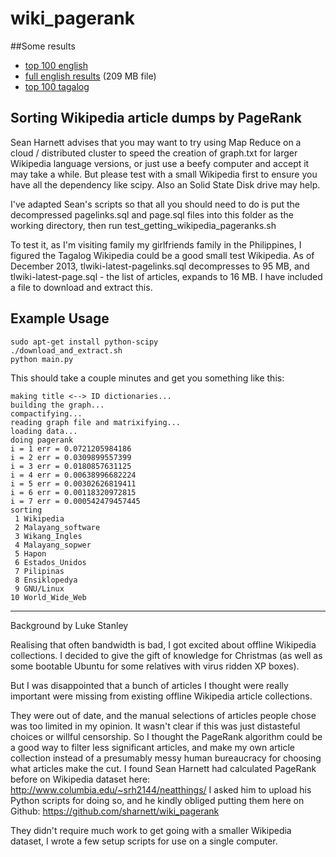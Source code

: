 wiki_pagerank
=============

##Some results

* [top 100 english](https://gist.github.com/sharnett/8089331)
* [full english results](https://ia601006.us.archive.org/27/items/en_wikipedia_article_titles_by_pagerank_dated_20131202.txt/en_wikipedia_article_titles_by_pagerank.txt) (209 MB file)
* [top 100 tagalog](https://gist.github.com/sharnett/8089293)

Sorting Wikipedia article dumps by PageRank
-------------------------------------

Sean Harnett advises that you may want to try using Map Reduce on a
 cloud / distributed cluster to speed the creation of graph.txt for larger
 Wikipedia language versions, or just use a beefy computer and accept 
 it may take a while. But please test with a small Wikipedia first to
 ensure you have all the dependency like scipy.
Also an Solid State Disk drive may help.

I've adapted Sean's scripts so that all you should need to do is put 
the decompressed pagelinks.sql and page.sql files into this folder as
the working directory, then run test_getting_wikipedia_pageranks.sh

To test it, as I'm visiting family my girlfriends family in the Philippines,
I figured the Tagalog Wikipedia could be a good small test Wikipedia.
As of December 2013, tlwiki-latest-pagelinks.sql decompresses to 95 MB,
and tlwiki-latest-page.sql - the list of articles, expands to 16 MB.
I have included a file to download and extract this.

Example Usage
-------------------------------------

    sudo apt-get install python-scipy
    ./download_and_extract.sh
    python main.py

This should take a couple minutes and get you something like this:

    making title <--> ID dictionaries...
    building the graph...
    compactifying...
    reading graph file and matrixifying...
    loading data...
    doing pagerank
    i = 1 err = 0.0721205984186
    i = 2 err = 0.0309899557399
    i = 3 err = 0.0180857631125
    i = 4 err = 0.00638996682224
    i = 5 err = 0.00302626819411
    i = 6 err = 0.00118320972815
    i = 7 err = 0.000542479457445
    sorting
     1 Wikipedia
     2 Malayang_software
     3 Wikang_Ingles
     4 Malayang_sopwer
     5 Hapon
     6 Estados_Unidos
     7 Pilipinas
     8 Ensiklopedya
     9 GNU/Linux
    10 World_Wide_Web


-------------------------------------
Background by Luke Stanley

Realising that often bandwidth is bad, I got excited about offline
 Wikipedia collections.
I decided to give the gift of knowledge for Christmas (as well as some
 bootable Ubuntu for some relatives with virus ridden XP boxes).

But I was disappointed that a bunch of articles I thought were really
 important were missing from existing offline Wikipedia article collections.
 
They were out of date, and the manual selections of articles people 
chose was too limited in my opinion.
It wasn't clear if this was just distasteful choices or willful censorship.
So I thought the PageRank algorithm could be a good way to filter less
 significant articles, and make my own article collection instead of a
  presumably messy human bureaucracy for choosing what articles make the cut.
I found Sean Harnett had calculated PageRank before on Wikipedia dataset here: 
http://www.columbia.edu/~srh2144/neatthings/
I asked him to upload his Python scripts for doing so, and he kindly obliged
 putting them here on Github:
https://github.com/sharnett/wiki_pagerank

They didn't require much work to get going with a smaller Wikipedia dataset,
I wrote a few setup scripts for use on a single computer.
